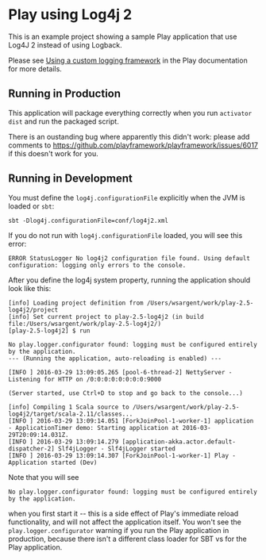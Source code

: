 # Play using Log4j 2

This is an example project showing a sample Play application that use Log4J 2 instead of using Logback.

Please see [Using a custom logging framework](https://www.playframework.com/documentation/2.5.x/SettingsLogger#Using-a-Custom-Logging-Framework) in the Play documentation for more details.

## Running in Production

This application will package everything correctly when you run `activator dist` and run the packaged script.

There is an oustanding bug where apparently this didn't work: please add comments to https://github.com/playframework/playframework/issues/6017 if this doesn't work for you.

## Running in Development

You must define the `log4j.configurationFile` explicitly when the JVM is loaded or `sbt`:

```
sbt -Dlog4j.configurationFile=conf/log4j2.xml
```

If you do not run with `log4j.configurationFile` loaded, you will see this error:


```
ERROR StatusLogger No log4j2 configuration file found. Using default configuration: logging only errors to the console.
```

After you define the log4j system property, running the application should look like this:

```
[info] Loading project definition from /Users/wsargent/work/play-2.5-log4j2/project
[info] Set current project to play-2.5-log4j2 (in build file:/Users/wsargent/work/play-2.5-log4j2/)
[play-2.5-log4j2] $ run

No play.logger.configurator found: logging must be configured entirely by the application.
--- (Running the application, auto-reloading is enabled) ---

[INFO ] 2016-03-29 13:09:05.265 [pool-6-thread-2] NettyServer - Listening for HTTP on /0:0:0:0:0:0:0:0:9000

(Server started, use Ctrl+D to stop and go back to the console...)

[info] Compiling 1 Scala source to /Users/wsargent/work/play-2.5-log4j2/target/scala-2.11/classes...
[INFO ] 2016-03-29 13:09:14.051 [ForkJoinPool-1-worker-1] application - ApplicationTimer demo: Starting application at 2016-03-29T20:09:14.031Z.
[INFO ] 2016-03-29 13:09:14.279 [application-akka.actor.default-dispatcher-2] Slf4jLogger - Slf4jLogger started
[INFO ] 2016-03-29 13:09:14.307 [ForkJoinPool-1-worker-1] Play - Application started (Dev)
````

Note that you will see

```
No play.logger.configurator found: logging must be configured entirely by the application.
```

when you first start it -- this is a side effect of Play's immediate reload functionality, and will not affect the application itself.  You won't see the `play.logger.configurator`  warning if you run the Play application in production, because there isn't a different class loader for SBT vs for the Play application.
